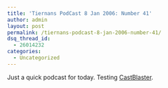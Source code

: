 ```yaml
---
title: 'Tiernans PodCast 8 Jan 2006: Number 41'
author: admin
layout: post
permalink: /tiernans-podcast-8-jan-2006-number-41/
dsq_thread_id:
  - 26014232
categories:
  - Uncategorized
---
```

Just a quick podcast for today. Testing [CastBlaster][1].

 [1]: http://www.castblaster.com